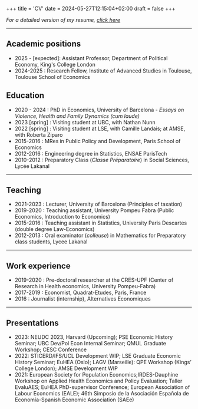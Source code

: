 +++
title = 'CV'
date = 2024-05-27T12:15:04+02:00
draft = false
+++

*For a detailed version of my resume, [click here](/static/resume.pdf)*

<!--
https://www.dropbox.com/scl/fi/fpwyw3d77xo4kqvx7v0t5/CV_BEIGELMAN.pdf?rlkey=ojepg8vbku3wr65c1jr41pxsv&dl=0
-->

---

## Academic positions ##

* 2025 - [expected]: Assistant Professor, Department of Political Economy, King's College London
* 2024-2025 : Research Fellow, Institute of Advanced Studies in Toulouse, Toulouse School of Economics

## Education ##

* 2020 - 2024 : PhD in Economics, University of Barcelona -
                *Essays on Violence, Health and Family Dynamics (cum laude)*
* 2023 [spring] : Visiting student at UBC, with Nathan Nunn
* 2022 [spring] : Visiting student at LSE, with Camille Landais; at AMSE, with Roberta Ziparo
* 2015-2016 : MRes in Public Policy and Development, Paris School of Economics
* 2012-2016 : Engineering degree in Statistics, ENSAE ParisTech
* 2010-2012 : Preparatory Class (*Classe Préparatoire*) in Social Sciences, Lycée Lakanal


---


## Teaching ##

* 2021-2023 : Lecturer, University of Barcelona (Principles of taxation)
* 2019-2020 : Teaching assistant, University Pompeu Fabra (Public Economics, Introduction to Economics)
* 2015-2016 : Teaching assistant in Statistics, University Paris Descartes (double degree Law-Economics)
* 2012-2013 :  Oral examinator (*colleuse*) in Mathematics for Preparatory class students, Lycee Lakanal

---

## Work experience ## 

* 2019-2020 : Pre-doctoral researcher at the CRES-UPF (Center of Research in Health economics, University Pompeu-Fabra)
* 2017-2019 : Economist, Quadrat-Etudes, Paris, France
* 2016 : Journalist (internship), Alternatives Economiques  

---


## Presentations ##

* 2023: NEUDC 2023, Harvard (Upcoming); PSE Economic History Seminar; UBC Dev/Pol Econ Internal Seminar; QMUL Graduate Workshop; CESC Conference
* 2022: STICERD/IFS/UCL Development WIP; LSE Graduate Economic History Seminar; EuHEA (Oslo); LAGV (Marseille): QPE Workshop (Kings’ College London); AMSE Development WIP 
* 2021: European Society for Population Economics;IRDES-Dauphine Workshop on Applied Health Economics and Policy Evaluation; Taller EvaluAES; EuHEA PhD-supervisor Conference; European Association of Labour Economics (EALE); 46th Simposio de la Asociación Española de Economía-Spanish Economic Association (SAEe) 